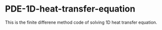 # PDE-1D-heat-transfer-equation
This is the finite differene method code of solving 1D heat transfer equation.
